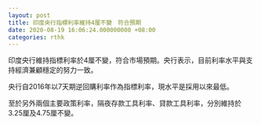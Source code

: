 ```yaml
---
layout: post
title: 印度央行指標利率維持4厘不變　符合預期
date: 2020-08-19 16:06:24.000000000 +08:00
categories: rthk
---
```


印度央行維持指標利率於4厘不變，符合市場預期。央行表示，目前利率水平與支持經濟兼顧穩定的努力一致。

央行自2016年以7天期逆回購利率作為指標利率，現水平是採用以來最低。

至於另外兩個主要政策利率，隔夜存款工具利率、貸款工具利率，分別維持於3.25厘及4.75厘不變。
